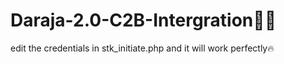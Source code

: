 # Daraja-2.0-C2B-Intergration👨‍💻

edit the credentials in stk_initiate.php and it will work perfectly🔥
